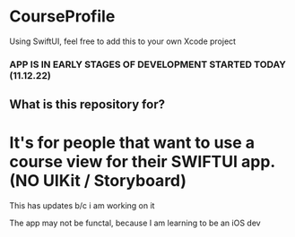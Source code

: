# CourseProfile
Using SwiftUI, feel free to add this to your own Xcode project

### APP IS IN EARLY STAGES OF DEVELOPMENT STARTED TODAY (11.12.22)

## What is this repository for?
# It's for people that want to use a course view for their SWIFTUI app. (NO UIKit / Storyboard)



This has updates b/c i am working on it

The app may not be functal, because I am learning to be an iOS dev
